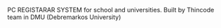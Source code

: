 PC REGISTARAR SYSTEM for school and universities.
Built by Thincode team in DMU (Debremarkos University)